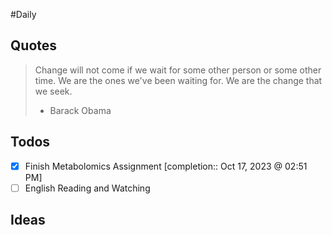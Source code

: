 #Daily
## Quotes

> Change will not come if we wait for some other person or some other time. We are the ones we've been waiting for. We are the change that we seek.
> - Barack Obama

## Todos

- [x] Finish Metabolomics Assignment [completion:: Oct 17, 2023 @ 02:51 PM]
- [ ] English Reading and Watching

## Ideas



